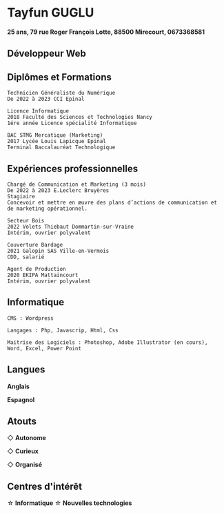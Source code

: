# **Tayfun GUGLU**

**25 ans, 79 rue Roger François Lotte, 88500 Mirecourt, 0673368581**

## **Développeur Web** 

## Diplômes et Formations
```
Technicien Généraliste du Numérique
De 2022 à 2023 CCI Epinal

Licence Informatique
2018 Faculté des Sciences et Technologies Nancy
1ére année Licence spécialité Informatique

BAC STMG Mercatique (Marketing)
2017 Lycée Louis Lapicque Epinal
Terminal Baccalauréat Technologique
```

## Expériences professionnelles
```
Chargé de Communication et Marketing (3 mois)
De 2022 à 2023 E.Leclerc Bruyères
Stagiaire
Concevoir et mettre en œuvre des plans d’actions de communication et de marketing opérationnel.

Secteur Bois
2022 Volets Thiebaut Dommartin-sur-Vraine
Intérim, ouvrier polyvalent

Couverture Bardage
2021 Galopin SAS Ville-en-Vermois
CDD, salarié

Agent de Production
2020 EKIPA Mattaincourt
Intérim, ouvrier polyvalent
```

## **Informatique**

```
CMS : Wordpress
```
```
Langages : Php, Javascrip, Html, Css
```
```
Maitrise des Logiciels : Photoshop, Adobe Illustrator (en cours), Word, Excel, Power Point
```

## Langues

**Anglais**

**Espagnol**

## Atouts

◇ **Autonome**

◇ **Curieux**

◇ **Organisé**

## Centres d'intérêt

☆ **Informatique**
☆ **Nouvelles technologies**
